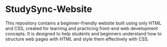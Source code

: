 # StudySync-Website
This repository contains a beginner-friendly website built using only HTML and CSS, created for learning and practicing front-end web development concepts. It is designed to help students and beginners understand how to structure web pages with HTML and style them effectively with CSS.

